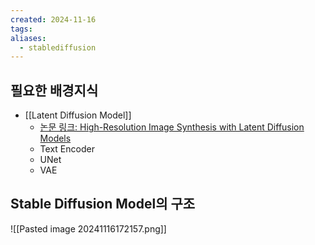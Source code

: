 ```yaml
---
created: 2024-11-16
tags: 
aliases:
  - stablediffusion
---
```

## 필요한 배경지식
- [[Latent Diffusion Model]]
	- [논문 링크: High-Resolution Image Synthesis with Latent Diffusion Models](https://arxiv.org/abs/2112.10752)
	- Text Encoder
	- UNet
	- VAE
## Stable Diffusion Model의 구조
![[Pasted image 20241116172157.png]]
